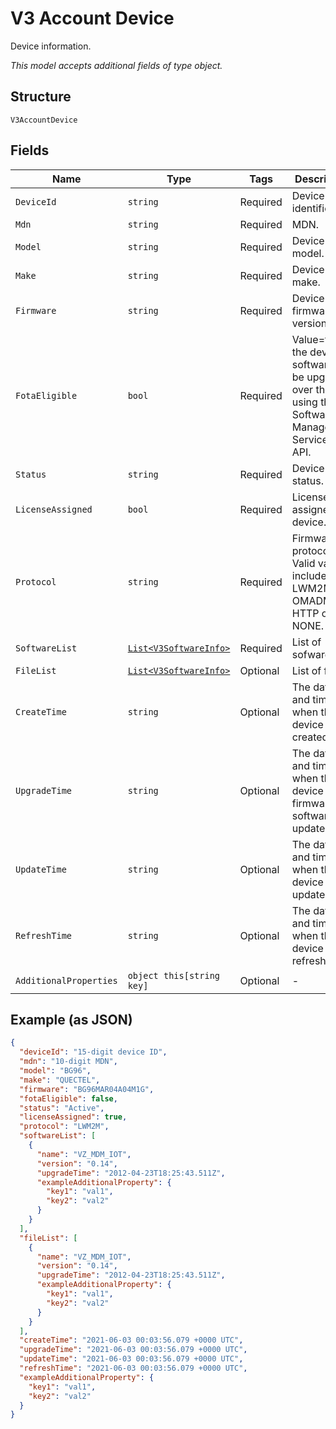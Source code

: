 
# V3 Account Device

Device information.

*This model accepts additional fields of type object.*

## Structure

`V3AccountDevice`

## Fields

| Name | Type | Tags | Description |
|  --- | --- | --- | --- |
| `DeviceId` | `string` | Required | Device identifier. |
| `Mdn` | `string` | Required | MDN. |
| `Model` | `string` | Required | Device model. |
| `Make` | `string` | Required | Device make. |
| `Firmware` | `string` | Required | Device firmware version. |
| `FotaEligible` | `bool` | Required | Value=true if the device software can be upgraded over the air using the Software Management Services API. |
| `Status` | `string` | Required | Device status. |
| `LicenseAssigned` | `bool` | Required | License assigned device. |
| `Protocol` | `string` | Required | Firmware protocol. Valid values include: LWM2M, OMADM, HTTP or NONE. |
| `SoftwareList` | [`List<V3SoftwareInfo>`](../../doc/models/v3-software-info.md) | Required | List of sofware. |
| `FileList` | [`List<V3SoftwareInfo>`](../../doc/models/v3-software-info.md) | Optional | List of files. |
| `CreateTime` | `string` | Optional | The date and time of when the device is created. |
| `UpgradeTime` | `string` | Optional | The date and time of when the device firmware or software is updated. |
| `UpdateTime` | `string` | Optional | The date and time of when the device is updated. |
| `RefreshTime` | `string` | Optional | The date and time of when the device is refreshed. |
| `AdditionalProperties` | `object this[string key]` | Optional | - |

## Example (as JSON)

```json
{
  "deviceId": "15-digit device ID",
  "mdn": "10-digit MDN",
  "model": "BG96",
  "make": "QUECTEL",
  "firmware": "BG96MAR04A04M1G",
  "fotaEligible": false,
  "status": "Active",
  "licenseAssigned": true,
  "protocol": "LWM2M",
  "softwareList": [
    {
      "name": "VZ_MDM_IOT",
      "version": "0.14",
      "upgradeTime": "2012-04-23T18:25:43.511Z",
      "exampleAdditionalProperty": {
        "key1": "val1",
        "key2": "val2"
      }
    }
  ],
  "fileList": [
    {
      "name": "VZ_MDM_IOT",
      "version": "0.14",
      "upgradeTime": "2012-04-23T18:25:43.511Z",
      "exampleAdditionalProperty": {
        "key1": "val1",
        "key2": "val2"
      }
    }
  ],
  "createTime": "2021-06-03 00:03:56.079 +0000 UTC",
  "upgradeTime": "2021-06-03 00:03:56.079 +0000 UTC",
  "updateTime": "2021-06-03 00:03:56.079 +0000 UTC",
  "refreshTime": "2021-06-03 00:03:56.079 +0000 UTC",
  "exampleAdditionalProperty": {
    "key1": "val1",
    "key2": "val2"
  }
}
```

